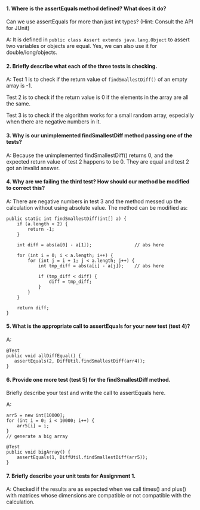 #### 1. Where is the assertEquals method defined? What does it do? 
Can we use assertEquals for more than just int types? 
(Hint: Consult the API for JUnit)

A: It is defined in `public class Assert extends java.lang.Object`
 to assert two variables or objects are equal. 
 Yes, we can also use it for double/long/objects.

#### 2. Briefly describe what each of the three tests is checking.

A: Test 1 is to check if the return value of `findSmallestDiff()` 
of an empty array is -1.

Test 2 is to check if the return value is 0 if the elements in 
the array are all the same.

Test 3 is to check if the algorithm works for a small random array, 
especially when there are negative numbers in it.

#### 3. Why is our unimplemented findSmallestDiff method passing one of the tests?

A: Because the unimplemented findSmallestDiff() returns 0, 
and the expected return value of test 2 happens to be 0. 
They are equal and test 2 got an invalid answer.

#### 4. Why are we failing the third test? How should our method be modified to correct this?

A: There are negative numbers in test 3 and the method messed up 
the calculation without using absolute value. 
The method can be modified as:

```
public static int findSmallestDiff(int[] a) {
    if (a.length < 2) {
        return -1;
    }

    int diff = abs(a[0] - a[1]);                // abs here

    for (int i = 0; i < a.length; i++) {
        for (int j = i + 1; j < a.length; j++) {
            int tmp_diff = abs(a[i] - a[j]);    // abs here

            if (tmp_diff < diff) {
                diff = tmp_diff;
            }
        }
    }

    return diff;
}
```

#### 5. What is the appropriate call to assertEquals for your new test (test 4)?

A:
```
@Test
public void allDiffEqual() {
   assertEquals(2, DiffUtil.findSmallestDiff(arr4));
}
```

#### 6. Provide one more test (test 5) for the findSmallestDiff method. 
Briefly describe your test and write the call to assertEquals here.

A:
```
arr5 = new int[10000];
for (int i = 0; i < 10000; i++) {
    arr5[i] = i;
}
// generate a big array

@Test
public void bigArray() {
    assertEquals(1, DiffUtil.findSmallestDiff(arr5));
}
```

#### 7. Briefly describe your unit tests for Assignment 1.

A: Checked if the results are as expected when we call times() 
and plus() with matrices whose dimensions are compatible or 
not compatible with the calculation.
